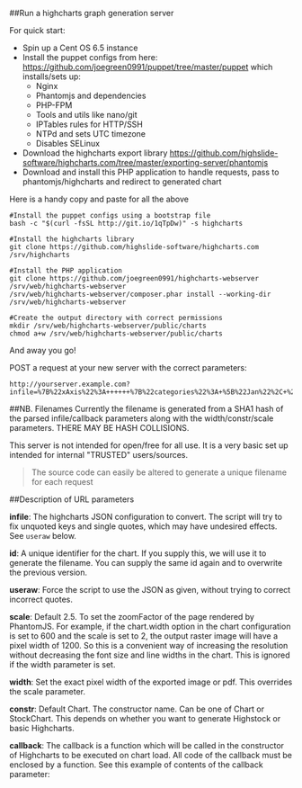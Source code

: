 ##Run a highcharts graph generation server

For quick start:

* Spin up a Cent OS 6.5 instance
* Install the puppet configs from here: https://github.com/joegreen0991/puppet/tree/master/puppet which installs/sets up:
    * Nginx
    * Phantomjs and dependencies
    * PHP-FPM
    * Tools and utils like nano/git
    * IPTables rules for HTTP/SSH
    * NTPd and sets UTC timezone
    * Disables SELinux
* Download the highcharts export library https://github.com/highslide-software/highcharts.com/tree/master/exporting-server/phantomjs
* Download and install this PHP application to handle requests, pass to phantomjs/highcharts and redirect to generated chart

Here is a handy copy and paste for all the above
~~~
#Install the puppet configs using a bootstrap file
bash -c "$(curl -fsSL http://git.io/1qTpDw)" -s highcharts

#Install the highcharts library
git clone https://github.com/highslide-software/highcharts.com /srv/highcharts

#Install the PHP application
git clone https://github.com/joegreen0991/highcharts-webserver /srv/web/highcharts-webserver
/srv/web/highcharts-webserver/composer.phar install --working-dir /srv/web/highcharts-webserver

#Create the output directory with correct permissions
mkdir /srv/web/highcharts-webserver/public/charts
chmod a+w /srv/web/highcharts-webserver/public/charts
~~~

And away you go!

POST a request at your new server with the correct parameters:

~~~
http://yourserver.example.com?infile=%7B%22xAxis%22%3A++++++%7B%22categories%22%3A+%5B%22Jan%22%2C+%22Feb%22%2C+%22Mar%22%2C+%22Apr%22%2C+%22May%22%2C+%22Jun%22%2C+%22Jul%22%2C+%22Aug%22%2C+%22Sep%22%2C+%22Oct%22%2C+%22Nov%22%2C+%22Dec%22%5D%7D%2C+++++%22series%22%3A+%5B+++++++++%7B%22data%22%3A+%5B29.9%2C+71.5%2C+106.4%2C+129.2%2C+144.0%2C+176.0%2C+135.6%2C+148.5%2C+216.4%2C+194.1%2C+95.6%2C+54.4%5D%7D+++++%5D+%7D&width=500
~~~

##NB. Filenames
Currently the filename is generated from a SHA1 hash of the parsed infile/callback parameters along with the width/constr/scale parameters. THERE MAY BE HASH COLLISIONS.

This server is not intended for open/free for all use. It is a very basic set up intended for internal "TRUSTED" users/sources.

 > The source code can easily be altered to generate a unique filename for each request

##Description of URL parameters

**infile**: The highcharts JSON configuration to convert. The script will try to fix unquoted keys and single quotes, which may have undesired effects. See `useraw` below.

**id**: A unique identifier for the chart. If you supply this, we will use it to generate the filename. You can supply the same id again and to overwrite the previous version.

**useraw**: Force the script to use the JSON as given, without trying to correct incorrect quotes.

**scale**: Default 2.5. To set the zoomFactor of the page rendered by PhantomJS. For example, if the chart.width option in the chart configuration is set to 600 and the scale is set to 2, the output raster image will have a pixel width of 1200. So this is a convenient way of increasing the resolution without decreasing the font size and line widths in the chart. This is ignored if the width parameter is set.

**width**: Set the exact pixel width of the exported image or pdf. This overrides the scale parameter.

**constr**: Default Chart. The constructor name. Can be one of Chart or StockChart. This depends on whether you want to generate Highstock or basic Highcharts.

**callback**: The callback is a function which will be called in the constructor of Highcharts to be executed on chart load. All code of the callback must be enclosed by a function. See this example of contents of the callback parameter:
